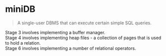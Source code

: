 # miniDB

> A single-user DBMS that can execute certain simple SQL queries.

Stage 3 involves implementing a buffer manager.  
Stage 4 involves implementing heap files - a collection of pages that is used to hold a relation.  
Stage 6 involves implementing a number of relational operators.
